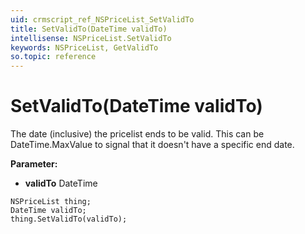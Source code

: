 ```yaml
---
uid: crmscript_ref_NSPriceList_SetValidTo
title: SetValidTo(DateTime validTo)
intellisense: NSPriceList.SetValidTo
keywords: NSPriceList, GetValidTo
so.topic: reference
---
```


# SetValidTo(DateTime validTo)

The date (inclusive) the pricelist ends to be valid. This can be DateTime.MaxValue to signal that it doesn't have a specific end date.

**Parameter:** 
 - **validTo** DateTime

```crmscript
NSPriceList thing;
DateTime validTo;
thing.SetValidTo(validTo);
```

